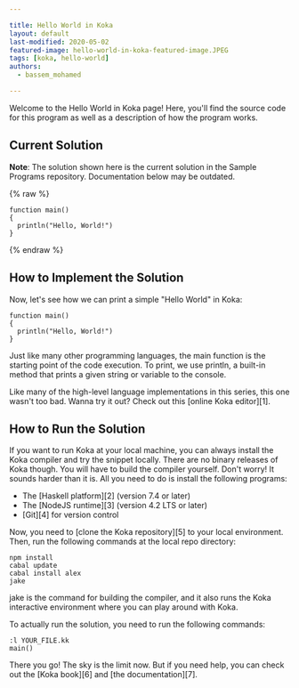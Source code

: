 ```yaml
---

title: Hello World in Koka
layout: default
last-modified: 2020-05-02
featured-image: hello-world-in-koka-featured-image.JPEG
tags: [koka, hello-world]
authors:
  - bassem_mohamed

---
```


Welcome to the Hello World in Koka page! Here, you'll find the source code for this program as well as a description of how the program works.

## Current Solution

**Note**: The solution shown here is the current solution in the Sample Programs repository. Documentation below may be outdated.

{% raw %}

```Koka
function main() 
{
  println("Hello, World!")
}
```

{% endraw %}

## How to Implement the Solution

Now, let's see how we can print a simple "Hello World" in Koka:

```koka
function main()
{
  println("Hello, World!")
}
```

Just like many other programming languages, the main function is the starting
point of the code execution. To print, we use println, a built-in method that
prints a given string or variable to the console.

Like many of the high-level language implementations in this series, this one
wasn't too bad. Wanna try it out? Check out this [online Koka editor][1].


## How to Run the Solution

If you want to run Koka at your local machine, you can always install the Koka
compiler and try the snippet locally. There are no binary releases of Koka though.
You will have to build the compiler yourself. Don't worry! It sounds harder than
it is. All you need to do is install the following programs:

- The [Haskell platform][2] (version 7.4 or later)
- The [NodeJS runtime][3] (version 4.2 LTS or later)
- [Git][4] for version control

Now, you need to [clone the Koka repository][5] to your local environment. Then,
run the following commands at the local repo directory:

```console
npm install
cabal update
cabal install alex
jake
```

jake is the command for building the compiler, and it also runs the Koka
interactive environment where you can play around with Koka.

To actually run the solution, you need to run the following commands:

```console
:l YOUR_FILE.kk
main()
```

There you go! The sky is the limit now. But if you need help, you can check out
the [Koka book][6] and [the documentation][7].
